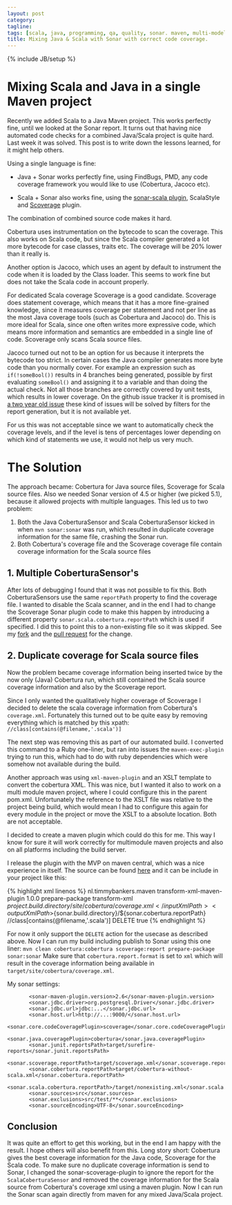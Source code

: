 ```yaml
---
layout: post
category:
tagline:
tags: [scala, java, programming, qa, quality, sonar. maven, multi-modele]
title: Mixing Java & Scala with Sonar with correct code coverage.
---
```

{% include JB/setup %}

# Mixing Scala and Java in a single Maven project

Recently we added Scala to a Java Maven project. This works perfectly fine, until we looked at the Sonar report. It turns out that having nice automated code checks for a combined Java/Scala project is quite hard.
Last week it was solved. This post is to write down the lessons learned, for it might help others.

Using a single language is fine:

- Java + Sonar works perfectly fine, using FindBugs, PMD, any code coverage framework you would like to use (Cobertura, Jacoco etc).

- Scala + Sonar also works fine, using the [sonar-scala plugin](https://github.com/1and1/sonar-scala), ScalaStyle and [Scoverage](https://github.com/RadoBuransky/sonar-scoverage-plugin) plugin.

The combination of combined source code makes it hard.

Cobertura uses instrumentation on the bytecode to scan the coverage. This also works on Scala code, but since the Scala compiler generated a lot more bytecode for case classes, traits etc. The coverage will be 20% lower than it really is.

Another option is Jacoco, which uses an agent by default to instrument the code when it is loaded by the Class loader. This seems to work fine but does not take the Scala code in account properly.

For dedicated Scala coverage Scoverage is a good candidate. Scoverage does statement coverage, which means that it has a more fine-grained knowledge, since it measures coverage per statement and not per line as the most Java coverage tools (such as Cobertura and Jacoco) do. This is more ideal for Scala, since one often writes more expressive code, which means more information and semantics are embedded in a single line of code.
Scoverage only scans Scala source files.

Jacoco turned out not to be an option for us because it interprets the bytecode too strict. In certain cases the Java compiler generates more byte code than you normally cover. For example an expression such as `if(!someBool())` results in 4 branches being generated, possible by first evaluating `someBool()` and assigning it to a variable and than doing the actual check. Not all those branches are correctly covered by unit tests, which results in lower coverage. On the github issue tracker it is promised in [a two year old issue](https://github.com/jacoco/jacoco/issues/15) these kind of issues will be solved by filters for the report generation, but it is not available yet.

For us this was not acceptable since we want to automatically check the coverage levels, and if the level is tens of percentages lower depending on which kind of statements we use, it would not help us very much.

# The Solution


The approach became: Cobertura for Java source files, Scoverage for Scala source files.
Also we needed Sonar version of 4.5 or higher (we picked 5.1), because it allowed projects with multiple languages.
This led us to two problem:

1. Both the Java CoberturaSensor and Scala CoberturaSensor kicked in when `mvn sonar:sonar` was run, which resulted in duplicate coverage information for the same file, crashing the Sonar run.
2. Both Cobertura's coverage file and the Scoverage coverage file contain coverage information for the Scala source files

## 1. Multiple CoberturaSensor's

After lots of debugging I found that it was not possible to fix this. Both CoberturaSensors use the same `reportPath` property to find the coverage file. I wanted to disable the Scala scanner, and in the end I had to change the Scoverage Sonar plugin code to make this happen by introducing a different property `sonar.scala.cobertura.reportPath` which is used if specified. I did this to point this to a non-existing file so it was skipped.
See my [fork](https://github.com/TimSoethout/sonar-scala) and the [pull request](https://github.com/1and1/sonar-scala/pull/1) for the change.

## 2. Duplicate coverage for Scala source files

Now the problem became coverage information being inserted twice by the now only (Java) Cobertura run, which still contained the Scala source coverage information and also by the Scoverage report.

Since I only wanted the qualitatively higher coverage of Scoverage I decided to delete the scala coverage information from Cobertura's `coverage.xml`. Fortunately this turned out to be quite easy by removing everything which is matched by this xpath: `//class[contains(@filename,'.scala')]`

The next step was removing this as part of our automated build. I converted this command to a Ruby one-liner, but ran into issues the `maven-exec-plugin` trying to run this, which had to do with ruby dependencies which were somehow not available during the build.

Another approach was using `xml-maven-plugin` and an XSLT template to convert the cobertura XML. This was nice, but I wanted it also to work on a multi module maven project, where I could configure this in the parent pom.xml. Unfortunately the reference to the XSLT file was relative to the project being build, which would mean I had to configure this again for every module in the project or move the XSLT to a absolute location. Both are not acceptable.

I decided to create a maven plugin which could do this for me. This way I know for sure it will work correctly for multimodule maven projects and also on all platforms including the build server.

I release the plugin with the MVP on maven central, which was a nice experience in itself.
The source can be found [here](https://github.com/TimSoethout/transform-xml-maven-plugin) and it can be include in your project like this:

{% highlight xml linenos %}
    <build>
        <plugins>
            <plugin>
                <groupId>nl.timmybankers.maven</groupId>
                <artifactId>transform-xml-maven-plugin</artifactId>
                <version>1.0.0</version>
                <executions>
                    <execution>
                        <phase>prepare-package</phase>
                    </execution>
                </executions>
                <goals>
                    <goal>transform-xml</goal>
                </goals>
                <configuration>
                    <inputXmlPath>${project.build.directory}/site/cobertura/coverage.xml</inputXmlPath>
                    <outputXmlPath>${sonar.build.directory}/${sonar.cobertura.reportPath}</outputXmlPath>
                    <xpath>//class[contains(@filename,'.scala')]</xpath>
                    <action>DELETE</action>
                    <skipOnFileErrors>true</skipOnFileErrors>
                </configuration>
            </plugin>
        </plugins>
    </build>
{% endhighlight %}

For now it only support the `DELETE` action for the usecase as described above.
Now I can run my build including publish to Sonar using this one liner:
`mvn clean cobertura:cobertura scoverage:report prepare-package sonar:sonar`
Make sure that `cobertura.report.format` is set to `xml` which will result in the coverage information being available in `target/site/cobertura/coverage.xml`.

My sonar settings:

```
       <sonar-maven-plugin.version>2.6</sonar-maven-plugin.version>
       <sonar.jdbc.driver>org.postgresql.Driver</sonar.jdbc.driver>
       <sonar.jdbc.url>jdbc:...</sonar.jdbc.url>
       <sonar.host.url>http://...:9000/</sonar.host.url>
       <sonar.core.codeCoveragePlugin>scoverage</sonar.core.codeCoveragePlugin>
       <sonar.java.coveragePlugin>cobertura</sonar.java.coveragePlugin>
       <sonar.junit.reportsPath>target/surefire-reports</sonar.junit.reportsPath>
       <sonar.scoverage.reportPath>target/scoverage.xml</sonar.scoverage.reportPath>
       <sonar.cobertura.reportPath>target/cobertura-without-scala.xml</sonar.cobertura.reportPath>
       <sonar.scala.cobertura.reportPath>/target/nonexisting.xml</sonar.scala.cobertura.reportPath>
       <sonar.sources>src</sonar.sources>
       <sonar.exclusions>src/test/**</sonar.exclusions>
       <sonar.sourceEncoding>UTF-8</sonar.sourceEncoding>
```

Conclusion
----------

It was quite an effort to get this working, but in the end I am happy with the result. I hope others will also benefit from this.
Long story short: Cobertura gives the best coverage information for the Java code, Scoverage for the Scala code. To make sure no duplicate coverage information is send to Sonar, I changed the sonar-scoverage-plugin to ignore the report for the `ScalaCoberturaSensor` and removed the coverage information for the Scala source from Cobertura's coverage xml using a maven plugin. Now I can run the Sonar scan again directly from maven for any mixed Java/Scala project.
